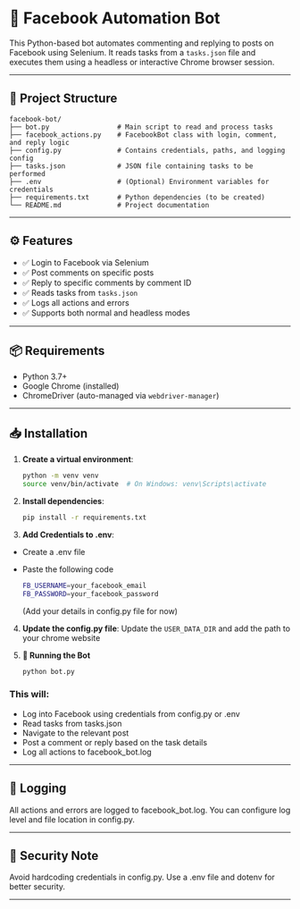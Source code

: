 # 🤖 Facebook Automation Bot

This Python-based bot automates commenting and replying to posts on Facebook using Selenium. It reads tasks from a `tasks.json` file and executes them using a headless or interactive Chrome browser session.

---

## 📁 Project Structure

```text
facebook-bot/
├── bot.py                 # Main script to read and process tasks
├── facebook_actions.py    # FacebookBot class with login, comment, and reply logic
├── config.py              # Contains credentials, paths, and logging config
├── tasks.json             # JSON file containing tasks to be performed
├── .env                   # (Optional) Environment variables for credentials
├── requirements.txt       # Python dependencies (to be created)
└── README.md              # Project documentation
```

---

## ⚙️ Features

- ✅ Login to Facebook via Selenium
- ✅ Post comments on specific posts
- ✅ Reply to specific comments by comment ID
- ✅ Reads tasks from `tasks.json`
- ✅ Logs all actions and errors
- ✅ Supports both normal and headless modes

---

## 📦 Requirements

- Python 3.7+
- Google Chrome (installed)
- ChromeDriver (auto-managed via `webdriver-manager`)

---

## 📥 Installation

1. **Create a virtual environment**:

   ```bash
   python -m venv venv
   source venv/bin/activate  # On Windows: venv\Scripts\activate
   ```

2. **Install dependencies**:

   ```bash
   pip install -r requirements.txt
   ```

3. **Add Credentials to .env**:

- Create a .env file
- Paste the following code

  ```bash
  FB_USERNAME=your_facebook_email
  FB_PASSWORD=your_facebook_password
  ```

  (Add your details in config.py file for now)

4. **Update the config.py file**:
   Update the `USER_DATA_DIR` and add the path to your chrome website

5. **🧪 Running the Bot**

   ```bash
   python bot.py
   ```

### This will:

- Log into Facebook using credentials from config.py or .env
- Read tasks from tasks.json
- Navigate to the relevant post
- Post a comment or reply based on the task details
- Log all actions to facebook_bot.log

---

## 📄 Logging

All actions and errors are logged to facebook_bot.log. You can configure log level and file location in config.py.

---

## 🔐 Security Note

Avoid hardcoding credentials in config.py. Use a .env file and dotenv for better security.

---

